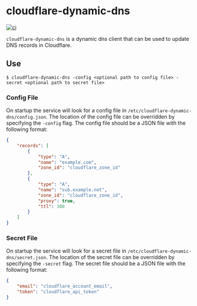 # cloudflare-dynamic-dns
[![ci](https://github.com/nateinaction/cloudflare-dynamic-dns/actions/workflows/ci.yaml/badge.svg?branch=main)](https://github.com/nateinaction/cloudflare-dynamic-dns/actions/workflows/ci.yaml)

`cloudflare-dynamic-dns` is a dynamic dns client that can be used to update DNS records in Cloudflare.

## Use

```
$ cloudflare-dynamic-dns -config <optional path to config file> -secret <optional path to secret file>
```
### Config File
On startup the service will look for a config file in `/etc/cloudflare-dynamic-dns/config.json`. The location of the config file can be overridden by specifying the `-config` flag. The config file should be a JSON file with the following format:

```json
{
	"records": [
		{
			"type": "A",
			"name": "example.com",
			"zone_id": "cloudflare_zone_id"
		},
		{
			"type": "A",
			"name": "sub.example.net",
			"zone_id": "cloudflare_zone_id",
			"proxy": true,
			"ttl": 300
		}
	]
}
```

### Secret File
On startup the service will look for a secret file in `/etc/cloudflare-dynamic-dns/secret.json`. The location of the secret file can be overridden by specifying the `-secret` flag. The secret file should be a JSON file with the following format:

```json
{
	"email": "cloudflare_account_email",
	"token": "cloudflare_api_token"
}
```